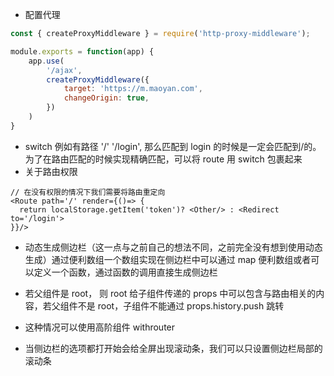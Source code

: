- 配置代理

```js
const { createProxyMiddleware } = require('http-proxy-middleware');

module.exports = function(app) {
    app.use(
        '/ajax',
        createProxyMiddleware({
            target: 'https://m.maoyan.com',
            changeOrigin: true,
        })
    )
}
```

- switch 例如有路径 '/' '/login', 那么匹配到 login 的时候是一定会匹配到/的。为了在路由匹配的时候实现精确匹配，可以将 route 用 switch 包裹起来
- 关于路由权限

``` react
// 在没有权限的情况下我们需要将路由重定向
<Route path='/' render={()=> {
  return localStorage.getItem('token')? <Other/> : <Redirect to='/login'>
}}/>

```

- 动态生成侧边栏（这一点与之前自己的想法不同，之前完全没有想到使用动态生成）通过便利数组一个数组实现在侧边栏中可以通过 map 便利数组或者可以定义一个函数，通过函数的调用直接生成侧边栏

- 若父组件是 root， 则 root 给子组件传递的 props 中可以包含与路由相关的内容，若父组件不是 root，子组件不能通过 props.history.push 跳转
- 这种情况可以使用高阶组件 withrouter

- 当侧边栏的选项都打开始会给全屏出现滚动条，我们可以只设置侧边栏局部的滚动条
